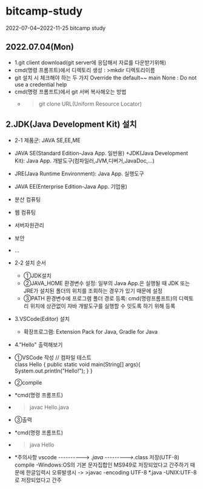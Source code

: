 # bitcamp-study
2022-07-04~2022-11-25 bitcamp study

## 2022.07.04(Mon)
- 1.git client download(git server에 응답해서 자료를 다운받기위해)
 - cmd(명령 프롬프트)에서 디렉토리 생성 : >mkdir 디렉토리이름
 - git 설치 시 체크해야 하는 두 가지 Override the default~~ main
                                 None : Do not use a credential help
 - cmd(명령 프롬프트)에서 git 서버 복사해오는 방법
   - >git clone URL(Uniform Resource Locator)

## 2.JDK(Java Development Kit) 설치
- 2-1 제품군: JAVA SE,EE,ME
 - JAVA SE(Standard Edition-Java App. 일반용)
  +JDK(Java Development Kit): Java App. 개발도구(컴파일러,JVM,디버거,JavaDoc,...)
 - JRE(Java Runtime Environment): Java App. 실행도구
 - JAVA EE(Enterprise Edition-Java App. 기업용)
  - 분산 컴퓨팅
  - 웹 컴퓨팅
  - 서버자원관리
  - 보안
  - ...
- 2-2 설치 순서
  - ①JDK설치
  - ②JAVA_HOME 환경변수 설정: 일부의 Java App.은 실행될 때 JDK 또는 JRE가 설치된 폴더의 위치를 조회하는 경우가 있기 때문에 설정
  - ③PATH 환경변수에 프로그램 폴더 경로 등록: cmd(명령프롬프트)의 디렉토리 위치에 상관없이 자바 개발도구를 실행할 수 잇도록 하기 위해 등록

- 3.VSCode(Editor) 설치
  - 확장프로그램: Extension Pack for Java, Gradle for Java

- 4."Hello" 출력해보기
 - ①VSCode 작성
// 컴파일 테스트    
class Hello {
    public static void main(String[] args){
        System.out.println("Hello!");
    }
}
 - ②compile
  - *cmd(명령 프롬프트)
  - >javac Hello.java  
 - ③출력
  - *cmd(명령 프롬프트)
  - >java Hello
- *주의사항
vscode ----------> *.java --------->*.class
       저장(UTF-8)         compile
                           -Windows:OS의 기본 문자집합인 MS949로 저장되었다고 간주하기 때문에 한글입력시 오류발생시 -> >javac -encoding UTF-8 *.java
                           -UNIX:UTF-8로 저장되었다고 간주
